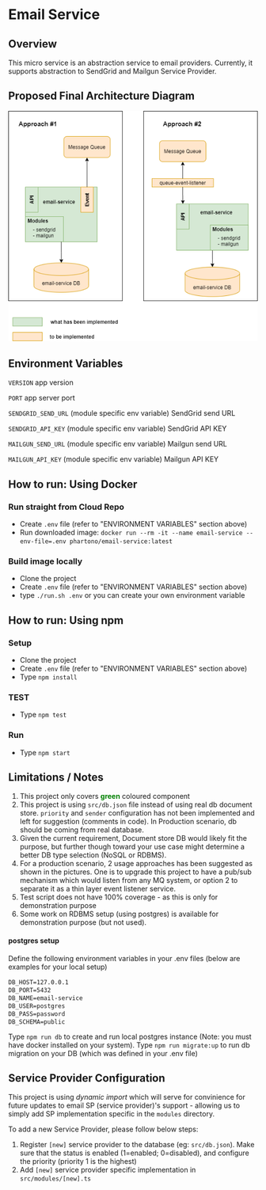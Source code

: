 # Email Service

## Overview

This micro service is an abstraction service to email providers. Currently, it supports abstraction to SendGrid and Mailgun Service Provider.

## Proposed Final Architecture Diagram

![Architecture Diagram](doc/final-architecture.png)

## Environment Variables

`VERSION` app version

`PORT` app server port

`SENDGRID_SEND_URL` (module specific env variable) SendGrid send URL

`SENDGRID_API_KEY` (module specific env variable) SendGrid API KEY

`MAILGUN_SEND_URL` (module specific env variable) Mailgun send URL

`MAILGUN_API_KEY` (module specific env variable) Mailgun API KEY

## How to run: Using Docker

### Run straight from Cloud Repo

- Create `.env` file (refer to "ENVIRONMENT VARIABLES" section above)
- Run downloaded image: `docker run --rm -it --name email-service --env-file=.env phartono/email-service:latest`

### Build image locally

- Clone the project
- Create `.env` file (refer to "ENVIRONMENT VARIABLES" section above)
- type `./run.sh .env` or you can create your own environment variable

## How to run: Using npm

### Setup

- Clone the project
- Create `.env` file (refer to "ENVIRONMENT VARIABLES" section above)
- Type `npm install`

### TEST

- Type `npm test`

### Run

- Type `npm start`

## Limitations / Notes

1. This project only covers <span style="color:green">**green**</span> coloured component
2. This project is using `src/db.json` file instead of using real db document store. `priority` and `sender` configuration has not been implemented and left for suggestion (comments in code). In Production scenario, db should be coming from real database.
3. Given the current requirement, Document store DB would likely fit the purpose, but further though toward your use case might determine a better DB type selection (NoSQL or RDBMS).
4. For a production scenario, 2 usage approaches has been suggested as shown in the pictures. One is to upgrade this project to have a pub/sub mechanism which would listen from any MQ system, or option 2 to separate it as a thin layer event listener service.
5. Test script does not have 100% coverage - as this is only for demonstration purpose
6. Some work on RDBMS setup (using postgres) is available for demonstration purpose (but not used).

#### postgres setup

Define the following environment variables in your .env files (below are examples for your local setup)

```
DB_HOST=127.0.0.1
DB_PORT=5432
DB_NAME=email-service
DB_USER=postgres
DB_PASS=password
DB_SCHEMA=public
```

Type `npm run db` to create and run local postgres instance (Note: you must have docker installed on your system).
Type `npm run migrate:up` to run db migration on your DB (which was defined in your .env file)

## Service Provider Configuration

This project is using _*dynamic import*_ which will serve for convinience for future updates to email SP (service provider)'s support - allowing us to simply add SP implementation specific in the `modules` directory.

To add a new Service Provider, please follow below steps:

1. Register `[new]` service provider to the database (eg: `src/db.json`). Make sure that the status is enabled (1=enabled; 0=disabled), and configure the priority (priority 1 is the highest)
2. Add `[new]` service provider specific implementation in `src/modules/[new].ts`
